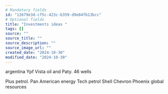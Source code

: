 ```yaml
---
# Mandatory fields
id: "12679e3d-cf5c-423c-b359-d9e84fb13bcc"
# Optional fields
title: "Investments ideas "
tags: []
source: ""
source_title: ""
source_description: ""
source_image_url: ""
created_date: "2024-10-30"
modified_date: "2024-10-30"
---
```

argentina 
Ypf
Vista oil and Paty. 46 wells

Plus petrol. 
Pan American energy
Tech petrol 
Shell 
Chevron 
Phoenix global resources 


